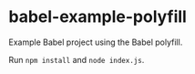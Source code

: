 # babel-example-polyfill

Example Babel project using the Babel polyfill.

Run `npm install` and `node index.js`.
